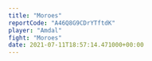 ```yaml
---
title: "Moroes"
reportCode: "A46Q8G9CDrYTftdK"
player: "Amdal"
fight: "Moroes"
date: 2021-07-11T18:57:14.471000+00:00
---
```

